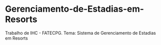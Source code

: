 Gerenciamento-de-Estadias-em-Resorts
====================================

Trabalho de IHC - FATECPG. Tema: Sistema de Gerenciamento de Estadias em Resorts